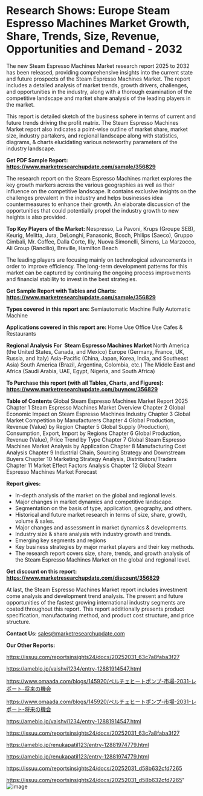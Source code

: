 # Research Shows: Europe Steam Espresso Machines Market Growth, Share, Trends, Size, Revenue, Opportunities and Demand - 2032

The new Steam Espresso Machines Market research report 2025 to 2032 has been released, providing comprehensive insights into the current state and future prospects of the Steam Espresso Machines Market. The report includes a detailed analysis of market trends, growth drivers, challenges, and opportunities in the industry, along with a thorough examination of the competitive landscape and market share analysis of the leading players in the market.

This report is detailed sketch of the business sphere in terms of current and future trends driving the profit matrix. The Steam Espresso Machines Market report also indicates a point-wise outline of market share, market size, industry partakers, and regional landscape along with statistics, diagrams, &amp; charts elucidating various noteworthy parameters of the industry landscape.

<strong><b>Get PDF Sample Report: <a href=https://www.marketresearchupdate.com/sample/356829>https://www.marketresearchupdate.com/sample/356829</a></b></strong>

The research report on the Steam Espresso Machines market explores the key growth markers across the various geographies as well as their influence on the competitive landscape. It contains exclusive insights on the challenges prevalent in the industry and helps businesses idea countermeasures to enhance their growth. An elaborate discussion of the opportunities that could potentially propel the industry growth to new heights is also provided.

<strong><b>Top Key Players of the Market:
</b></strong>Nespresso, La Pavoni, Krups (Groupe SEB), Keurig, Melitta, Jura, DeLonghi, Panasonic, Bosch, Philips (Saeco), Gruppo Cimbali, Mr. Coffee, Dalla Corte, Illy, Nuova Simonelli, Simens, La Marzocco, Ali Group (Rancilio), Breville, Hamilton Beach<strong><b>
</b></strong>

The leading players are focusing mainly on technological advancements in order to improve efficiency. The long-term development patterns for this market can be captured by continuing the ongoing process improvements and financial stability to invest in the best strategies.

<strong><b>Get Sample Report with Tables and Charts: <a href=https://www.marketresearchupdate.com/sample/356829>https://www.marketresearchupdate.com/sample/356829</a></b></strong>

<strong><b>Types covered in this report are:
</b></strong>Semiautomatic Machine
Fully Automatic Machine<strong><b>
</b></strong>

<strong><b>Applications covered in this report are:
</b></strong>Home Use
Office Use
Cafes & Restaurants<strong><b>
</b></strong>

<strong><b>Regional Analysis For  Steam Espresso Machines Market</b></strong><strong><b>
</b></strong>North America (the United States, Canada, and Mexico)
Europe (Germany, France, UK, Russia, and Italy)
Asia-Pacific (China, Japan, Korea, India, and Southeast Asia)
South America (Brazil, Argentina, Colombia, etc.)
The Middle East and Africa (Saudi Arabia, UAE, Egypt, Nigeria, and South Africa)

<strong><b>To Purchase this report (with all Tables, Charts, and Figures): <a href=https://www.marketresearchupdate.com/buynow/356829>https://www.marketresearchupdate.com/buynow/356829</a></b></strong>

<strong><b>Table of Contents</b></strong><strong><b>
</b></strong>Global Steam Espresso Machines Market Report 2025
Chapter 1 Steam Espresso Machines Market Overview
Chapter 2 Global Economic Impact on Steam Espresso Machines Industry
Chapter 3 Global Market Competition by Manufacturers
Chapter 4 Global Production, Revenue (Value) by Region
Chapter 5 Global Supply (Production), Consumption, Export, Import by Regions
Chapter 6 Global Production, Revenue (Value), Price Trend by Type
Chapter 7 Global Steam Espresso Machines Market Analysis by Application
Chapter 8 Manufacturing Cost Analysis
Chapter 9 Industrial Chain, Sourcing Strategy and Downstream Buyers
Chapter 10 Marketing Strategy Analysis, Distributors/Traders
Chapter 11 Market Effect Factors Analysis
Chapter 12 Global Steam Espresso Machines Market Forecast

<strong><b>Report gives:</b></strong>

- In-depth analysis of the market on the global and regional levels.
- Major changes in market dynamics and competitive landscape.
- Segmentation on the basis of type, application, geography, and others.
- Historical and future market research in terms of size, share, growth, volume &amp; sales.
- Major changes and assessment in market dynamics &amp; developments.
- Industry size &amp; share analysis with industry growth and trends.
- Emerging key segments and regions
- Key business strategies by major market players and their key methods.
- The research report covers size, share, trends, and growth analysis of the Steam Espresso Machines Market on the global and regional level.

<strong><b>Get discount on this report: <a href=https://www.marketresearchupdate.com/discount/356829>https://www.marketresearchupdate.com/discount/356829</a></b></strong>

At last, the Steam Espresso Machines Market report includes investment come analysis and development trend analysis. The present and future opportunities of the fastest growing international industry segments are coated throughout this report. This report additionally presents product specification, manufacturing method, and product cost structure, and price structure.

<strong><b>Contact Us:
</b></strong>sales@marketresearchupdate.com

<strong>Our Other Reports:</strong>

<a href=https://issuu.com/reportsinsights24/docs/20252031_63c7a8faba3f27>https://issuu.com/reportsinsights24/docs/20252031_63c7a8faba3f27</a>

<a href=https://ameblo.jp/vaishvi1234/entry-12881914547.html>https://ameblo.jp/vaishvi1234/entry-12881914547.html</a>

<a href=https://www.omaada.com/blogs/145920/ペルチェヒートポンプ-市場-2031-レポート-将来の機会>https://www.omaada.com/blogs/145920/ペルチェヒートポンプ-市場-2031-レポート-将来の機会</a>

<a href=https://www.omaada.com/blogs/145920/ペルチェヒートポンプ-市場-2031-レポート-将来の機会>https://www.omaada.com/blogs/145920/ペルチェヒートポンプ-市場-2031-レポート-将来の機会</a>

<a href=https://ameblo.jp/vaishvi1234/entry-12881914547.html>https://ameblo.jp/vaishvi1234/entry-12881914547.html</a>

<a href=https://issuu.com/reportsinsights24/docs/20252031_63c7a8faba3f27>https://issuu.com/reportsinsights24/docs/20252031_63c7a8faba3f27</a>

<a href=https://ameblo.jp/renukapatil123/entry-12881974779.html>https://ameblo.jp/renukapatil123/entry-12881974779.html</a>

<a href=https://ameblo.jp/renukapatil123/entry-12881974779.html>https://ameblo.jp/renukapatil123/entry-12881974779.html</a>

<a href=https://issuu.com/reportsinsights24/docs/20252031_d58b632cfd7265>https://issuu.com/reportsinsights24/docs/20252031_d58b632cfd7265</a>

<a href=https://issuu.com/reportsinsights24/docs/20252031_d58b632cfd7265>https://issuu.com/reportsinsights24/docs/20252031_d58b632cfd7265</a>"
![image](https://github.com/user-attachments/assets/eddb99fd-402b-460d-b15f-3f56e0e3f512)
